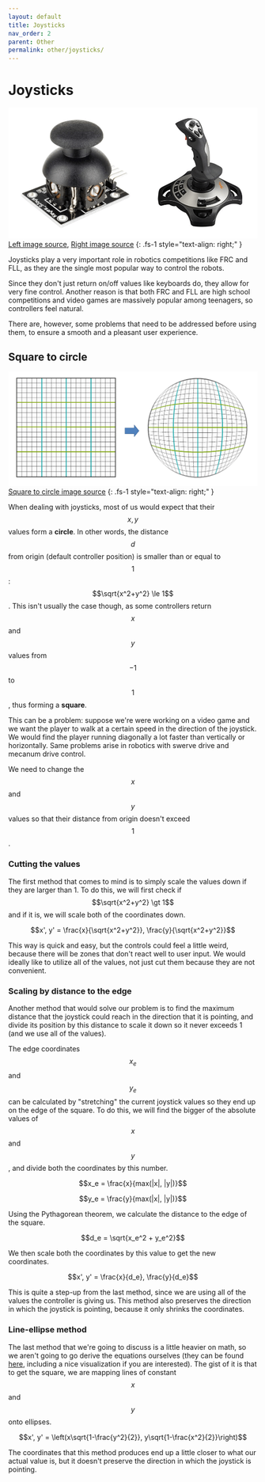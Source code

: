 ```yaml
---
layout: default
title: Joysticks
nav_order: 2
parent: Other
permalink: other/joysticks/
---
```


# Joysticks
![Joystick](/assets/images/other/joysticks/joystick.png "Joystick")
[Left image source](https://cdn3.volusion.com/btfzd.umflq/v/vspfiles/photos/139-2.jpg?1437257596), [Right image source](https://images-na.ssl-images-amazon.com/images/I/61F3XiCFviL._SX425_.jpg)
{: .fs-1 style="text-align: right;" }

Joysticks play a very important role in robotics competitions like FRC and FLL, as they are the single most popular way to control the robots.

Since they don't just return on/off values like keyboards do, they allow for very fine control. Another reason is that both FRC and FLL are high school competitions and video games are massively popular among teenagers, so controllers feel natural.

There are, however, some problems that need to be addressed before using them, to ensure a smooth and a pleasant user experience.


## Square to circle
![Square to circle](/assets/images/other/joysticks/square-to-circle.png "Square to circle")
[Square to circle image source](http://squircular.blogspot.com/2015/09/mapping-circle-to-square.html)
{: .fs-1 style="text-align: right;" }

When dealing with joysticks, most of us would expect that their $$x, y$$ values form a **circle**. In other words, the distance $$d$$ from origin (default controller position) is smaller than or equal to $$1$$: $$\sqrt{x^2+y^2} \le 1$$. This isn't usually the case though, as some controllers return $$x$$ and $$y$$ values from $$-1$$ to $$1$$, thus forming a **square**.

This can be a problem: suppose we're were working on a video game and we want the player to walk at a certain speed in the direction of the joystick. We would find the player running  diagonally a lot faster than vertically or horizontally. Same problems arise in robotics with swerve drive and mecanum drive control.

We need to change the $$x$$ and $$y$$ values so that their distance from origin doesn't exceed $$1$$.


### Cutting the values
The first method that comes to mind is to simply scale the values down if they are larger than 1. To do this, we will first check if $$\sqrt{x^2+y^2} \gt 1$$ and if it is, we will scale both of the coordinates down.

$$x', y' = \frac{x}{\sqrt{x^2+y^2}}, \frac{y}{\sqrt{x^2+y^2}}$$

This way is quick and easy, but the controls could feel a little weird, because there will be zones that don't react well to user input. We would ideally like to utilize all of the values, not just cut them because they are not convenient.


### Scaling by distance to the edge
Another method that would solve our problem is to find the maximum distance that the joystick could reach in the direction that it is pointing, and divide its position by this distance to scale it down so it never exceeds 1 (and we use all of the values).

The edge coordinates $$x_e$$ and $$y_e$$ can be calculated by "stretching" the current joystick values so they end up on the edge of the square. To do this, we will find the bigger of the absolute values of $$x$$ and $$y$$, and divide both the coordinates by this number.

$$x_e = \frac{x}{max(|x|, |y|)}$$

$$y_e = \frac{y}{max(|x|, |y|)}$$

Using the Pythagorean theorem, we calculate the distance to the edge of the square.

$$d_e = \sqrt{x_e^2 + y_e^2}$$

We then scale both the coordinates by this value to get the new coordinates.

$$x', y' = \frac{x}{d_e}, \frac{y}{d_e}$$

This is quite a step-up from the last method, since we are using all of the values the controller is giving us. This method also preserves the direction in which the joystick is pointing, because it only shrinks the coordinates.


### Line-ellipse method
The last method that we're going to discuss is a little heavier on math, so we aren't going to go derive the equations ourselves (they can be found [here](https://www.xarg.org/2017/07/how-to-map-a-square-to-a-circle/), including a nice visualization if you are interested). The gist of it is that to get the square, we are mapping lines of constant $$x$$ and $$y$$ onto ellipses.

$$x', y' = \left(x\sqrt{1-\frac{y^2}{2}}, y\sqrt{1-\frac{x^2}{2}}\right)$$

The coordinates that this method produces end up a little closer to what our actual value is, but it doesn't preserve the direction in which the joystick is pointing.
